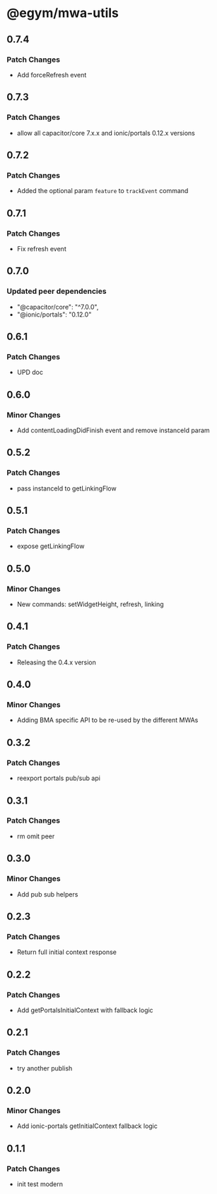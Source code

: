 # @egym/mwa-utils

## 0.7.4

### Patch Changes

- Add forceRefresh event

## 0.7.3

### Patch Changes

- allow all capacitor/core 7.x.x and ionic/portals 0.12.x versions

## 0.7.2

### Patch Changes

- Added the optional param `feature` to `trackEvent` command

## 0.7.1

### Patch Changes

- Fix refresh event

## 0.7.0

### Updated peer dependencies

- "@capacitor/core": "^7.0.0",
- "@ionic/portals": "0.12.0"

## 0.6.1

### Patch Changes

- UPD doc

## 0.6.0

### Minor Changes

- Add contentLoadingDidFinish event and remove instanceId param

## 0.5.2

### Patch Changes

- pass instanceId to getLinkingFlow

## 0.5.1

### Patch Changes

- expose getLinkingFlow

## 0.5.0

### Minor Changes

- New commands: setWidgetHeight, refresh, linking

## 0.4.1

### Patch Changes

- Releasing the 0.4.x version

## 0.4.0

### Minor Changes

- Adding BMA specific API to be re-used by the different MWAs

## 0.3.2

### Patch Changes

- reexport portals pub/sub api

## 0.3.1

### Patch Changes

- rm omit peer

## 0.3.0

### Minor Changes

- Add pub sub helpers

## 0.2.3

### Patch Changes

- Return full initial context response

## 0.2.2

### Patch Changes

- Add getPortalsInitialContext with fallback logic

## 0.2.1

### Patch Changes

- try another publish

## 0.2.0

### Minor Changes

- Add ionic-portals getInitialContext fallback logic

## 0.1.1

### Patch Changes

- init test modern
